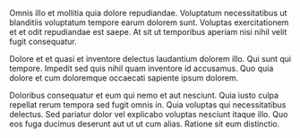 Omnis illo et mollitia quia dolore repudiandae. Voluptatum necessitatibus ut blanditiis voluptatum tempore earum dolorem sunt. Voluptas exercitationem et et odit repudiandae est saepe. At sit ut temporibus aperiam nisi nihil velit fugit consequatur.
 Dolore et et quasi et inventore delectus laudantium dolorem illo. Qui sunt qui tempore. Impedit sed quis nihil quam inventore id accusamus. Quo quia dolore et cum doloremque occaecati sapiente ipsum dolorem.
 Doloribus consequatur et eum qui nemo et aut nesciunt. Quia iusto culpa repellat rerum tempora sed fugit omnis in. Quia voluptas qui necessitatibus delectus. Sed pariatur dolor vel explicabo voluptas nesciunt itaque illo. Quo eos fuga ducimus deserunt aut ut ut cum alias. Ratione sit eum distinctio.